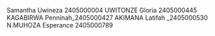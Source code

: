 Samantha Uwineza  2405000004
UWITONZE Gloria   2405000445
KAGABIRWA Penninah_2405000427
AKIMANA Latifah _2405000530
N.MUHOZA Esperance 2405000789
